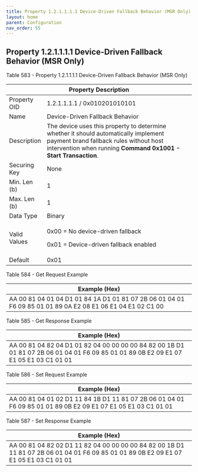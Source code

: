 ```yaml
---
title: Property 1.2.1.1.1.1 Device-Driven Fallback Behavior (MSR Only)
layout: home
parent: Configuration
nav_order: 55
---
```


## Property 1.2.1.1.1.1 Device-Driven Fallback Behavior (MSR Only)

Table 583 - Property 1.2.1.1.1.1 Device-Driven Fallback Behavior (MSR
Only)

<table>
<colgroup>
<col style="width: 14%" />
<col style="width: 85%" />
</colgroup>
<thead>
<tr>
<th colspan="2">Property Description</th>
</tr>
</thead>
<tbody>
<tr>
<td>Property OID</td>
<td>1.2.1.1.1.1 / 0x010201010101</td>
</tr>
<tr>
<td>Name</td>
<td>Device-Driven Fallback Behavior</td>
</tr>
<tr>
<td>Description</td>
<td>The device uses this property to determine whether it should
automatically implement payment brand fallback rules without host
intervention when running <strong>Command 0x1001 - Start
Transaction</strong>.</td>
</tr>
<tr>
<td>Securing Key</td>
<td>None</td>
</tr>
<tr>
<td>Min. Len (b)</td>
<td>1</td>
</tr>
<tr>
<td>Max. Len (b)</td>
<td>1</td>
</tr>
<tr>
<td>Data Type</td>
<td>Binary</td>
</tr>
<tr>
<td>Valid Values</td>
<td><p>0x00 = No device-driven fallback</p>
<p>0x01 = Device-driven fallback enabled</p></td>
</tr>
<tr>
<td>Default</td>
<td>0x01</td>
</tr>
</tbody>
</table>

Table 584 - Get Request Example

| Example (Hex) |
|----|
| AA 00 81 04 01 04 D1 01 84 1A D1 01 81 07 2B 06 01 04 01 F6 09 85 01 01 89 0A E2 08 E1 06 E1 04 E1 02 C1 00 |

Table 585 - Get Response Example

| Example (Hex) |
|----|
| AA 00 81 04 82 04 D1 01 82 04 00 00 00 00 84 82 00 1B D1 01 81 07 2B 06 01 04 01 F6 09 85 01 01 89 0B E2 09 E1 07 E1 05 E1 03 C1 01 01 |

Table 586 - Set Request Example

| Example (Hex) |
|----|
| AA 00 81 04 01 02 D1 11 84 1B D1 11 81 07 2B 06 01 04 01 F6 09 85 01 01 89 0B E2 09 E1 07 E1 05 E1 03 C1 01 01 |

Table 587 - Set Response Example

| Example (Hex) |
|----|
| AA 00 81 04 82 02 D1 11 82 04 00 00 00 00 84 82 00 1B D1 11 81 07 2B 06 01 04 01 F6 09 85 01 01 89 0B E2 09 E1 07 E1 05 E1 03 C1 01 01 |

##